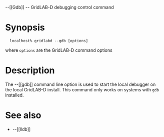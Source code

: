 --[[Gdb]] -- GridLAB-D debugging control command

# Synopsis
~~~
  localhost% gridlabd --gdb [options]
~~~
where `options` are the GridLAB-D command options

# Description

The --[[gdb]] command line option is used to start the local debugger on the local GridLAB-D install.  This command only works on systems with `gdb` installed.

# See also

* --[[lldb]]